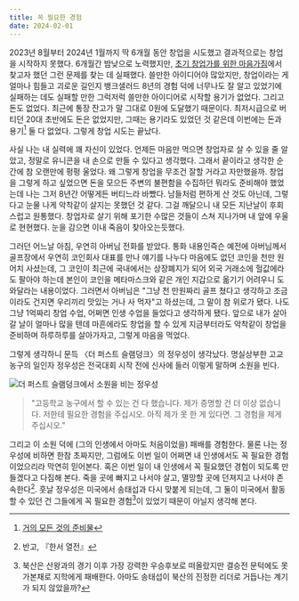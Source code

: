 ```yaml
---
title: 꼭 필요한 경험
date: 2024-02-01
---
```


2023년 8월부터 2024년 1월까지 딱 6개월 동안 창업을 시도했고 결과적으로는 창업을 시작하지 못했다.
6개월간 밤낮으로 노력했지만, [초기 창업가를 위한 마음가짐](/the-mindset-for-early-stage-founders)에서 찾고자 했던 그런 문제를 찾는 데 실패했다.
쓸만한 아이디어야 많았지만, 창업이라는 게 얼마나 힘들고 괴로운 길인지 뱅크샐러드 8년의 경험 덕에 너무나도 잘 알고 있었기에 실패하는 데도 실패할 만한 그럭저럭 쓸만한 아이디어로 시작할 용기가 없었다.
그리고 돈도 없었다. 최근에 통장 잔고가 말 그대로 0원에 도달했기 때문이다.
최저시급으로 버티던 20대 초반에도 돈은 없었지만, 그때는 용기라도 있었던 것 같은데 이번에는 돈과 용기[^1] 둘 다 없었다.
그렇게 창업 시도는 끝났다.

사실 나는 내 실력에 꽤 자신이 있었다.
언제든 마음만 먹으면 창업자로 살 수 있을 줄 알았고, 정말로 유니콘을 내 손으로 만들 수 있다고 생각했다.
그래서 끝이라고 생각한 순간에 참 오랜만에 펑펑 울었다.
왜 그렇게 창업을 무조건 잘할 거라고 자만했을까.
창업을 그렇게 하고 싶었으면 돈을 모으든 주변의 불편함을 수집하던 뭐라도 준비해야 했었는데 나는 그저 8년간 어떻게든 버티느라 바빴다.
남들처럼 편하게 산 것도 아닌데, 그렇다고 눈물 나게 악착같이 살지는 못했던 것 같다.
그걸 깨달으니 내 모든 지난날이 후회스럽고 원통했다.
창업자로 살기 위해 포기한 수많은 것들이 스쳐 지나가며 내 앞에 우울로 현현했다.
눈을 감으면 이내 죽음이 찾아오는듯했다.

그러던 어느날 아침, 우연히 아버님 전화를 받았다.
통화 내용인즉슨 예전에 아버님께서 골프장에서 우연히 코인회사 대표를 만나 얘기를 나누다 마음에도 없던 코인을 천만 원어치 사셨는데, 그 코인이 최근에 국내에서는 상장폐지가 되어 외국 거래소에 헐값에라도 팔아야 하는데 본인이 코인을 메타마스크와 같은 개인 지갑으로 옮기기 어려우니 도와달라는 내용이었다.
그러면서 아버님은 "그냥 천 만원짜리 골프 쳤다고 생각하고 조금이라도 건지면 우리끼리 맛있는 거나 사 먹자"고 하셨는데, 그 말이 참 위로가 됐다.
나도 그냥 1억짜리 창업 수업, 어쩌면 인생 수업을 들었다고 생각하게 됐다.
앞으로 내가 살아갈 날이 얼마나 많을 텐데 마흔에라도 창업을 할 수 있게 지금부터라도 악착같이 창업을 준비하며 하루하루를 살아가자고, 그렇게 마음을 먹었다.

그렇게 생각하니 문득 〈더 퍼스트 슬램덩크〉의 정우성이 생각났다.
명실상부한 고교농구의 일인자 정우성은 전국대회 시작 전에 신사에 들러 이렇게 말하며 소원을 빈다.

![더 퍼스트 슬램덩크에서 소원을 비는 정우성](/attachments/an-essential-experience/the-first-slam-dunk.webp)

> "고등학교 농구에서 할 수 있는 건 다 했습니다. 제가 증명할 건 더 이상 없습니다. 저한테 필요한 경험을 주십시오. 아직 제가 못 한 게 있다면. 그 경험을 제게 주십시오."

그리고 이 소원 덕에 (그의 인생에서 아마도 처음이었을) 패배를 경험한다.
물론 나는 정우성에 비하면 한참 초짜지만, 그럼에도 이번 일이 어쩌면 내 인생에서도 꼭 필요한 경험이었으리라 막연히 믿어본다.
혹은 이번 일이 내 인생에서 꼭 필요했던 경험이 되도록 만들겠다고 다짐해 본다.
죽을 곳에 빠지고 나서야 살고, 멸망할 곳에 던져지고 나서야 존속한다[^2].
훗날 정우성은 미국에서 송태섭과 다시 맞붙게 되는데, 그 둘이 미국에서 활동할 수 있던 건 그들에게 꼭 필요한 경험[^3]이 있었기 때문이 아닐지 생각해 본다.

[^1]: [거의 모든 것의 준비물](https://jayoung.blog/pilyohan-geon-ibbun/)
[^2]: 반고, 『한서 열전』
[^3]: 북산은 산왕과의 경기 이후 가장 강력한 우승후보로 떠올랐지만 결승전 문턱에도 못 가본채로 지학에게 패배한다. 아마도 송태섭이 북산의 진정한 리더로 거듭나는 계기가 되지 않았을까?
